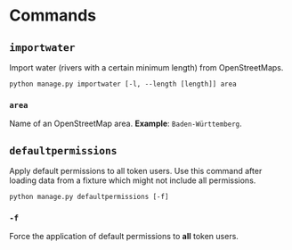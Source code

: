 # Commands

## `importwater`
Import water (rivers with a certain minimum length) from OpenStreetMaps.

```
python manage.py importwater [-l, --length [length]] area
```

### `area`
Name of an OpenStreetMap area. **Example**: `Baden-Württemberg`.

## `defaultpermissions`
Apply default permissions to all token users. Use this command after
loading data from a fixture which might not include all permissions.

```
python manage.py defaultpermissions [-f]
```

### `-f`
Force the application of default permissions to **all** token users.
